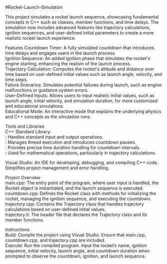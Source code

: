 #Rocket-Launch-Simulation

This project simulates a rocket launch sequence, showcasing fundamental concepts in C++ such as classes, member functions, and time delays. The simulation now includes advanced features like trajectory calculations, ignition sequences, and user-defined initial parameters to create a more realistic rocket launch experience.

Features
Countdown Timer: A fully simulated countdown that introduces time delays and engages users in the launch process.
 <br />Ignition Sequence: An added ignition phase that simulates the rocket's engine starting, enhancing the realism of the launch process.
 <br />Trajectory Calculation: Computes the rocket's altitude and distance over time based on user-defined initial values such as launch angle, velocity, and time steps.
 <br />Failure Scenarios: Simulates potential failures during launch, such as engine malfunctions or guidance system errors.
 <br />User-Defined Inputs: Allows users to input realistic initial values, such as launch angle, initial velocity, and simulation duration, for more customized and educational simulations.
 <br />Educational Mode: An interactive mode that explains the underlying physics and C++ concepts as the simulation runs.

Tools and Libraries
 <br />C++ Standard Library:
 <br /><iostream>: Handles standard input and output operations.
 <br /><thread>: Manages thread execution and introduces countdown pauses.
 <br /><chrono>: Provides precise time duration handling for countdown intervals.
 <br /><cmath>: Used for mathematical operations, particularly in trajectory calculations.

Visual Studio: An IDE for developing, debugging, and compiling C++ code. Simplifies project management and error handling.

Project Overview
 <br />main.cpp: The entry point of the program, where user input is handled, the Rocket object is instantiated, and the launch sequence is executed.
 <br />countdown.cpp: Defines the Rocket class with methods for initializing the rocket, managing the ignition sequence, and executing the countdown.
 <br />trajectory.cpp: Contains the Trajectory class that handles trajectory calculations based on user-defined initial values.
 <br />trajectory.h: The header file that declares the Trajectory class and its member functions.
 
Instructions
 <br />Build: Compile the project using Visual Studio. Ensure that main.cpp, countdown.cpp, and trajectory.cpp are included.
 <br />Execute: Run the compiled program. Input the rocket’s name, ignition sequence, initial velocity, launch angle, and countdown duration when prompted to observe the countdown, ignition, and launch sequence.
